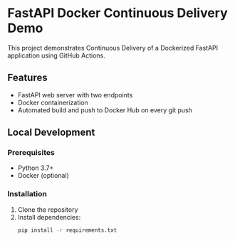 # FastAPI Docker Continuous Delivery Demo

This project demonstrates Continuous Delivery of a Dockerized FastAPI application using GitHub Actions.

## Features
- FastAPI web server with two endpoints
- Docker containerization
- Automated build and push to Docker Hub on every git push

## Local Development

### Prerequisites
- Python 3.7+
- Docker (optional)

### Installation
1. Clone the repository
2. Install dependencies:
   ```bash
   pip install -r requirements.txt